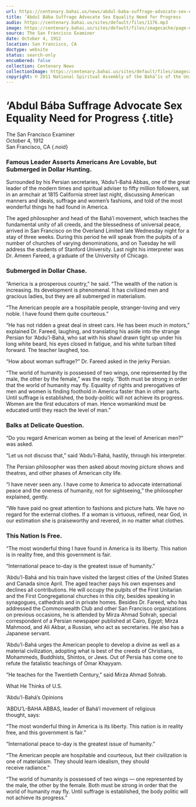 ```yaml
---
url: https://centenary.bahai.us/news/abdul-baba-suffrage-advocate-sex-equality-need-progress
title: ‘Abdul Bába Suffrage Advocate Sex Equality Need for Progress
audio: https://centenary.bahai.us/sites/default/files/1176.mp3
image: https://centenary.bahai.us/sites/default/files/imagecache/page-main-image/images/press_clippings/10-04-1912%2CSFO%20Examiner%2C%20pg03%20col%2002-03%20Abdul%20Baba%20Suffrage%20Advocate%20-%201200%20dpi%20-%20002_Page_1_Image_0001.png
source: The San Francisco Examiner
date: October 4, 1912
location: San Francisco, CA
doctype: website
status: search-only
encumbered: false
collection: Centenary News
collectionImage: https://centenary.bahai.us/sites/default/files/imagecache/theme-image/main_image/abdulbaha-overview-small_0.jpg
copyright: © 2011 National Spiritual Assembly of the Bahá’ís of the United States
---
```



# ‘Abdul Bába Suffrage Advocate Sex Equality Need for Progress {.title}

The San Francisco Examiner  
October 4, 1912  
San Francisco, CA
{.noid}  



### Famous Leader Asserts Americans Are Lovable, but Submerged in Dollar Hunting.

Surrounded by his Persian secretaries, ‘Abdu’l-Bahá Abbas, one of the great leader of the modern times and spiritual adviser to fifty million followers, sat in an armchair at 1815 California street last night, discussing American manners and ideals, suffrage and women’s fashions, and told of the most wonderful things he had found in America.

The aged philosopher and head of the Bahá’í movement, which teaches the fundamental unity of all creeds, and the blessedness of universal peace, arrived in San Francisco on the Overland Limited late Wednesday night for a stay of three weeks. During this period he will speak from the pulpits of a number of churches of varying denominations, and on Tuesday he will address the students of Stanford University. Last night his interpreter was Dr. Ameen Fareed, a graduate of the University of Chicago.

### Submerged in Dollar Chase.

“America is a prosperous country,” he said. “The wealth of the nation is increasing. Its development is phenomenal. It has civilized men and gracious ladies, but they are all submerged in materialism.

“The American people are a hospitable people, stranger-loving and very noble. I have found them quite courteous.”

“He has not ridden a great deal in street cars. He has been much in motors,” explained Dr. Fareed, laughing, and translating his aside into the strange Persian for ‘Abdu’l-Bahá, who sat with his shawl drawn tight up under his long white beard, his eyes closed in fatigue, and his white turban tilted forward. The teacher laughed, too.

“How about woman suffrage?” Dr. Fareed asked in the jerky Persian.

“The world of humanity is possessed of two wings, one represented by the male, the other by the female,” was the reply. “Both must be strong in order that the world of humanity may fly. Equality of rights and prerogatives of men and women is finding foothold in America faster than in other parts. Until suffrage is established, the body-politic will not achieve its progress. Women are the first educators of man. Hence womankind must be educated until they reach the level of man.”

### Balks at Delicate Question.

“Do you regard American women as being at the level of American men?” was asked.

“Let us not discuss that,” said ‘Abdu’l-Bahá, hastily, through his interpreter.

The Persian philosopher was then asked about moving picture shows and theatres, and other phases of American city life.

“I have never seen any. I have come to America to advocate international peace and the oneness of humanity, not for sightseeing,” the philosopher explained, gently.

“We have paid no great attention to fashions and picture hats. We have no regard for the external clothes. If a woman is virtuous, refined, near God, in our estimation she is praiseworthy and revered, in no matter what clothes.

### This Nation Is Free.

“The most wonderful thing I have found in America is its liberty. This nation is in reality free, and this government is fair.

“International peace to-day is the greatest issue of humanity.”

‘Abdu’l-Bahá and his train have visited the largest cities of the United States and Canada since April. The aged teacher pays his own expenses and declines all contributions. He will occupy the pulpits of the First Unitarian and the First Congregational churches in this city, besides speaking in synagogues, cathedrals and in private homes. Besides Dr. Fareed, who has addressed the Commonwealth Club and other San Francisco organizations on previous occasions, he is attended by Mirza Ahmad Sohrah, special correspondent of a Persian newspaper published at Cairo, Egypt; Mirza Mahmood, and Ali Akbar, a Russian, who act as secretaries. He also has a Japanese servant.

‘Abdu’l-Bahá urges the American people to develop a divine as well as a material civilization, adopting what is best of the creeds of Christians, Mohammeds, Buddhists, Shintos, or Jews. Out of Persia has come one to refute the fatalistic teachings of Omar Khayyam.

“He teaches for the Twentieth Century,” said Mirza Ahmad Sohrab.

What He Thinks of U.S.

‘Abdu’l-Bahá’s Opinions

‘ABDU’L-BAHA ABBAS, leader of Bahá’í movement of religious thought, says:

“The most wonderful thing in America is its liberty. This nation is in reality free, and this government is fair.”

“International peace to-day is the greatest issue of humanity.”

“The American people are hospitable and courteous, but their civilization is one of materialism. They should learn idealism, they should receive radiance.”

“The world of humanity is possessed of two wings — one represented by the male, the other by the female. Both must be strong in order that the world of humanity may fly. Until suffrage is established, the body politic will not achieve its progress.”